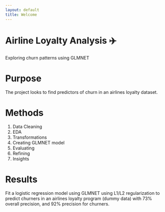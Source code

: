 ```yaml
---
layout: default
title: Welcome
---
```


# Airline Loyalty Analysis ✈️  
Exploring churn patterns using GLMNET

# Purpose
 
The project looks to find predictors of churn in an airlines loyalty dataset.

# Methods

1. Data Cleaning
2. EDA
3. Transformations
4. Creating GLMNET model
5. Evaluating
6. Refining
7. Insights

# Results

Fit a logistic regression model using GLMNET using L1/L2 regularization to predict churners in an airlines loyalty program (dummy data) with 73% overall precision, and 92% precision for churners.

